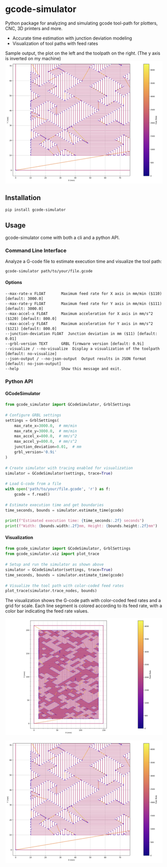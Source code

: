 # gcode-simulator

Python package for analyzing and simulating gcode tool-path for plotters, CNC, 3D printers and more.

- Accurate time estimation with junction deviation modeling
- Visualization of tool paths with feed rates

Sample output, the plot on the left and the toolpath on the right. (The y axis is inverted on my machine)
![Feed Rate Visualization Closeup](doc/imgs/feed_rate_viz_closeup.png)

## Installation

```bash
pip install gcode-simulator
```

## Usage

gcode-simulator come with both a cli and a python API.

### Command Line Interface

Analyze a G-code file to estimate execution time and visualize the tool path:

```bash
gcode-simulator path/to/your/file.gcode
```

#### Options

```
--max-rate-x FLOAT       Maximum feed rate for X axis in mm/min ($110) [default: 3000.0]
--max-rate-y FLOAT       Maximum feed rate for Y axis in mm/min ($111) [default: 3000.0]
--max-accel-x FLOAT      Maximum acceleration for X axis in mm/s^2 ($120) [default: 800.0]
--max-accel-y FLOAT      Maximum acceleration for Y axis in mm/s^2 ($121) [default: 800.0]
--junction-deviation FLOAT  Junction deviation in mm ($11) [default: 0.01]
--grbl-version TEXT      GRBL firmware version [default: 0.9i]
--visualize / --no-visualize  Display a visualization of the toolpath [default: no-visualize]
--json-output / --no-json-output  Output results in JSON format [default: no-json-output]
--help                   Show this message and exit.
```

### Python API

#### GCodeSimulator

```python
from gcode_simulator import GCodeSimulator, GrblSettings

# Configure GRBL settings
settings = GrblSettings(
    max_rate_x=3000.0,  # mm/min
    max_rate_y=3000.0,  # mm/min
    max_accel_x=800.0,  # mm/s^2
    max_accel_y=800.0,  # mm/s^2
    junction_deviation=0.01,  # mm
    grbl_version='0.9i'
)

# Create simulator with tracing enabled for visualization
simulator = GCodeSimulator(settings, trace=True)

# Load G-code from a file
with open('path/to/your/file.gcode', 'r') as f:
    gcode = f.read()

# Estimate execution time and get boundaries
time_seconds, bounds = simulator.estimate_time(gcode)

print(f"Estimated execution time: {time_seconds:.2f} seconds")
print(f"Width: {bounds.width:.2f}mm, Height: {bounds.height:.2f}mm")
```

#### Visualization

```python
from gcode_simulator import GCodeSimulator, GrblSettings
from gcode_simulator.viz import plot_trace

# Setup and run the simulator as shown above
simulator = GCodeSimulator(settings, trace=True)
time_seconds, bounds = simulator.estimate_time(gcode)

# Visualize the tool path with color-coded feed rates
plot_trace(simulator.trace_nodes, bounds)
```

The visualization shows the G-code path with color-coded feed rates and a grid for scale. Each line segment is colored according to its feed rate, with a color bar indicating the feed rate values.

![Feed Rate Visualization](doc/imgs/feed_rate_viz.png)

![Feed Rate Visualization Closeup](doc/imgs/feed_rate_viz_closeup.png)
